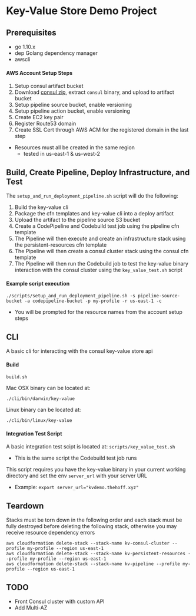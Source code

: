# Key-Value Store Demo Project

## Prerequisites
* go 1.10.x
* dep Golang dependency manager
* awscli

#### AWS Account Setup Steps
1. Setup consul artifact bucket
2. Download [consul zip](https://releases.hashicorp.com/consul/1.1.0/consul_1.1.0_linux_amd64.zip), extract `consul` binary, and upload to artifact bucket
3. Setup pipeline source bucket, enable versioning
4. Setup pipeline action bucket, enable versioning
5. Create EC2 key pair
6. Register Route53 domain
7. Create SSL Cert through AWS ACM for the registered domain in the last step

* Resources must all be created in the same region
  * tested in us-east-1 & us-west-2


## Build, Create Pipeline, Deploy Infrastructure, and Test

The `setup_and_run_deployment_pipeline.sh` script will do the following:

1. Build the key-value cli
2. Package the cfn templates and key-value cli into a deploy artifact
3. Upload the artifact to the pipeline source S3 bucket
4. Create a CodePipeline and Codebuild test job using the pipeline cfn template
5. The Pipeline will then execute and create an infrastructure stack using the persistent-resources cfn template
6. The Pipeline will then create a consul cluster stack using the consul cfn template
7. The Pipeline will then run the Codebuild job to test the key-value binary interaction with the consul cluster using the `key_value_test.sh` script


#### Example script execution
```
./scripts/setup_and_run_deployment_pipeline.sh -s pipeline-source-bucket -a codepipeline-bucket -p my-profile -r us-east-1 -c
```

* You will be prompted for the resource names from the account setup steps


## CLI

A basic cli for interacting with the consul key-value store api

#### Build
```
build.sh
```

Mac OSX binary can be located at:
```
./cli/bin/darwin/key-value
```

Linux binary can be located at:
```
./cli/bin/linux/key-value
```


#### Integration Test Script

A basic integration test scipt is located at: `scripts/key_value_test.sh`

* This is the same script the Codebuild test job runs

This script requires you have the key-value binary in your current working directory and set the env `server_url` with your server URL

* Example: `export server_url="kvdemo.thehoff.xyz"`


## Teardown

Stacks must be torn down in the following order and each stack must be fully destroyed before deleting the following stack, otherwise you may receive resource dependency errors

```
aws cloudformation delete-stack --stack-name kv-consul-cluster --profile my-profile --region us-east-1
aws cloudformation delete-stack --stack-name kv-persistent-resources --profile my-profile --region us-east-1
aws cloudformation delete-stack --stack-name kv-pipeline --profile my-profile --region us-east-1

```


## TODO
* Front Consul cluster with custom API
* Add Multi-AZ
